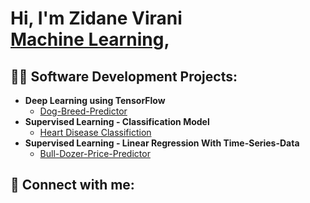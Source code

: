 <h1>Hi, I'm Zidane Virani <br/><a href="https://denaizarinav.github.io/portfolio/">Machine Learning</a>, <a href="www.linkedin.com/in/zidane-virani-11a8712a5"></a>
<a "https://denaizarinav.github.io/portfolio/"><Software Development></h1>

<h2>👨‍💻 Software Development Projects:</h2>

- <b>Deep Learning using TensorFlow</b>
  - [Dog-Breed-Predictor](https://github.com/joshmadakor1/Algorithms-Practice)
- <b>Supervised Learning - Classification Model</b>
  - [Heart Disease Classifiction](https://github.com/DenaizArinav/Heart-Classification)
- <b>Supervised Learning - Linear Regression With Time-Series-Data</b>
  - [Bull-Dozer-Price-Predictor](https://github.com/DenaizArinav/Bull-Dozer)


<h2> 🤳 Connect with me:</h2>

[linkedin]: www.linkedin.com/in/zidane-virani-11a8712a5
